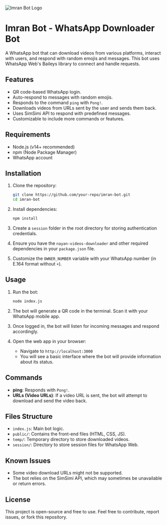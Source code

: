 ![Imran Bot Logo](https://i.ibb.co.com/mCLq42Nb/1744278640997.jpg)



# Imran Bot - WhatsApp Downloader Bot

A WhatsApp bot that can download videos from various platforms, interact with users, and respond with random emojis and messages. This bot uses WhatsApp Web's Baileys library to connect and handle requests.

## Features

- QR code-based WhatsApp login.
- Auto-respond to messages with random emojis.
- Responds to the command `ping` with `Pong!`.
- Downloads videos from URLs sent by the user and sends them back.
- Uses SimSimi API to respond with predefined messages.
- Customizable to include more commands or features.

## Requirements

- Node.js (v14+ recommended)
- npm (Node Package Manager)
- WhatsApp account

## Installation

1. Clone the repository:
    ```bash
    git clone https://github.com/your-repo/imran-bot.git
    cd imran-bot
    ```

2. Install dependencies:
    ```bash
    npm install
    ```

3. Create a `session` folder in the root directory for storing authentication credentials.

4. Ensure you have the `nayan-videos-downloader` and other required dependencies in your `package.json` file.

5. Customize the `OWNER_NUMBER` variable with your WhatsApp number (in E.164 format without `+`).

## Usage

1. Run the bot:
    ```bash
    node index.js
    ```

2. The bot will generate a QR code in the terminal. Scan it with your WhatsApp mobile app.

3. Once logged in, the bot will listen for incoming messages and respond accordingly.

4. Open the web app in your browser:
    - Navigate to `http://localhost:3000`
    - You will see a basic interface where the bot will provide information about its status.

## Commands

- **ping**: Responds with `Pong!`.
- **URLs (Video URLs)**: If a video URL is sent, the bot will attempt to download and send the video back.

## Files Structure

- `index.js`: Main bot logic.
- `public/`: Contains the front-end files (HTML, CSS, JS).
- `temp/`: Temporary directory to store downloaded videos.
- `session/`: Directory to store session files for WhatsApp Web.

## Known Issues

- Some video download URLs might not be supported.
- The bot relies on the SimSimi API, which may sometimes be unavailable or return errors.

## License

This project is open-source and free to use. Feel free to contribute, report issues, or fork this repository.
